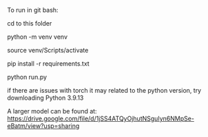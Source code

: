 To run in git bash:

cd to this folder

python -m venv venv

source venv/Scripts/activate

pip install -r requirements.txt

python run.py

if there are issues with torch it may related to the python version, try downloading Python 3.9.13

A larger model can be found at: https://drive.google.com/file/d/1jSS4ATQyOjhutNSguIyn6NMpSe-eBatm/view?usp=sharing
